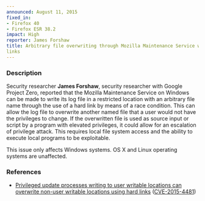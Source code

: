 ```yaml
---
announced: August 11, 2015
fixed_in:
- Firefox 40
- Firefox ESR 38.2
impact: High
reporter: James Forshaw
title: Arbitrary file overwriting through Mozilla Maintenance Service with hard
links
---
```


<h3>Description</h3>

<p>Security researcher <strong>James Forshaw</strong>, security researcher with
Google Project Zero, reported that the Mozilla Maintenance Service on Windows
can be made to write its log file in a restricted location with an arbitrary
file name through the use of a hard link by means of a race condition. This can
allow the log file to overwrite another named file that a user would not have
the privileges to change. If the overwritten file is used as source input or
script by a program with elevated privileges, it could allow for an escalation
of privilege attack. This requires local file system access and the ability to
execute local programs to be exploitable.
</p>

<p class="note">This issue only affects Windows systems. OS X and Linux
operating systems are unaffected.</p>

<h3>References</h3>

<ul>
  <li><a href="https://bugzilla.mozilla.org/show_bug.cgi?id=1171518">
       Privileged update processes writing to user writable locations can
overwrite non-user writable locations using hard links</a>
(<a href="http://cve.mitre.org/cgi-bin/cvename.cgi?name=CVE-2015-4481"
class="ex-ref">CVE-2015-4481</a>)</li>
</ul>




